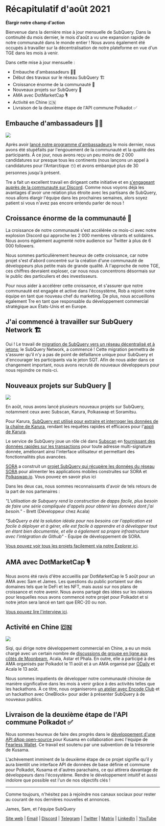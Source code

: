 # Récapitulatif d'août 2021

**Élargir notre champ d'action**

Bienvenue dans la dernière mise à jour mensuelle de SubQuery. Dans la continuité du mois dernier, le mois d'août a vu une expansion rapide de notre communauté dans le monde entier ! Nous avons également été occupés à travailler sur la décentralisation de notre plateforme en vue d'un TGE dans les mois à venir.

Dans cette mise à jour mensuelle :

-   Embauche d'ambassadeurs 👩💼
-   Début des travaux sur le réseau SubQuery 🏗
-   Croissance énorme de la communauté 🚀
-   Nouveaux projets sur SubQuery 🤝
-   AMA avec DotMarketCap 🎙
-   Activité en Chine 🇨🇳
-   Livraison de la deuxième étape de l'API commune Polkadot ✅

## Embauche d'ambassadeurs 👩💼

![](https://miro.medium.com/max/1400/0*_nOcsPjhQxta_FPH)

Après avoir [lancé notre programme d'ambassadeurs](https://subquery.medium.com/introducing-the-subquery-ambassador-program-aa82613ab804) le mois dernier, nous avons été stupéfaits par l'engouement de la communauté et la qualité des participants. À ce jour, nous avons reçu un peu moins de 2 000 candidatures sur presque tous les continents (nous lançons un appel à candidatures pour l'Antarctique ☃️) et avons embarqué plus de 30 personnes jusqu'à présent.

Tre a fait un excellent travail en dirigeant cette initiative et en [s'engageant auprès de la communauté sur Discord](https://discord.com/invite/78zg8aBSMG). Comme nous voyons déjà les avantages d'avoir une relation plus étroite avec les partisans de SubQuery, nous allons élargir l'équipe dans les prochaines semaines, alors soyez patient si vous n'avez pas encore entendu parler de nous !

## Croissance énorme de la communauté 🚀

La croissance de notre communauté s'est accélérée ce mois-ci avec notre explosion Discord qui approche les 2 000 membres vibrants et solidaires. Nous avons également augmenté notre audience sur Twitter à plus de 6 000 followers.

Nous sommes particulièrement heureux de cette croissance, car notre projet s'est d'abord concentré sur la création d'une communauté de développeurs plus petite mais de grande qualité. À l'approche de notre TGE, ces chiffres devraient exploser, car nous nous concentrons désormais sur le public des particuliers et des investisseurs.

Pour nous aider à accélérer cette croissance, et s'assurer que notre communauté est engagée et active dans l'écosystème, Rob a rejoint notre équipe en tant que nouveau chef du marketing. De plus, nous accueillons également Tre en tant que responsable du développement commercial stratégique aux États-Unis et en Europe.

## J'ai commencé à travailler sur SubQuery Network 🏗

Oui ! Le travail de [migration de SubQuery vers un réseau décentralisé et à jetons](https://subquery.medium.com/the-subquery-network-a-summary-46cde0acb010); le SubQuery Network, a commencé ! Cette migration permettra de s'assurer qu'il n'y a pas de point de défaillance unique pour SubQuery et d'encourager les participants via le jeton SQT. Afin de nous aider dans ce changement important, nous avons recruté de nouveaux développeurs pour nous rejoindre ce mois-ci.

## Nouveaux projets sur SubQuery 🤝

![](https://miro.medium.com/max/4800/1*yUruZPSKP_0BA6mA72P8xg.gif)

En août, nous avons lancé plusieurs nouveaux projets sur SubQuery, notamment ceux avec Subscan, Karura, Polkaswap et Soramitsu.

Pour Karura, [SubQuery est utilisé pour extraire et interroger les données de la chaîne de Karura](https://subquery.medium.com/karura-integrates-with-subquery-to-aggregate-and-serve-defi-data-to-kusama-builders-d34f0e722311?source=your_stories_page-------------------------------------), rendant les requêtes rapides et efficaces pour l'[appli de Karura](https://apps.karura.network/).

Le service de SubQuery joue un rôle clé dans [Subscan](https://www.subscan.io/) en [fournissant des données rapides sur les transactions](https://subquery.medium.com/subscans-multi-signature-tool-powered-by-subquery-926da3e4fc25?source=your_stories_page-------------------------------------) pour toute adresse multi-signature donnée, améliorant ainsi l'interface utilisateur et permettant des fonctionnalités plus avancées.

[SORA](https://sora.org/) a construit un [projet SubQuery qui récupère les données du réseau SORA](https://subquery.medium.com/sora-integrates-subquery-to-provide-data-to-the-sora-network-5a73f77a40aa?source=your_stories_page-------------------------------------) pour alimenter les applications mobiles construites sur SORA et [Polkaswap.io](http://polkaswap.io/). Vous pouvez en savoir plus ici

Dans les deux cas, nous sommes reconnaissants d'avoir de tels retours de la part de nos partenaires :

_"L'utilisation de Subquery rend la construction de dapps facile, plus besoin de faire une série compliquée d'appels pour obtenir les données dont j'ai besoin."_ - Brett (Développeur chez Acala)

_"SubQuery a été la solution idéale pour nos besoins car l'application est facile à déployer et à gérer, elle est facile à apprendre et à développer tout en étant bien documentée, et elle a également sa propre infrastructure avec l'intégration de Github"_ - Équipe de développement de SORA.

[Vous pouvez voir tous les projets facilement via notre Explorer ici](https://explorer.subquery.network/).

## AMA avec DotMarketCap 🎙

Nous avons été ravis d'être accueillis par DotMarketCap le 5 août pour un AMA avec Sam et James. Les questions du public portaient sur des domaines tels que le DeFi et les NFT, mais aussi sur nos plans de croissance et notre avenir. Nous avons partagé des idées sur les raisons pour lesquelles nous avons commencé notre projet pour Polkadot et si notre jeton sera lancé en tant que ERC-20 ou non.

[Vous pouvez lire l'interview ici](https://dotmarketcap.com/blog-detail/288/ama30-recap-polkawarriors-x-subquery).

## Activité en Chine 🇨🇳

![](https://miro.medium.com/max/1400/0*A5oqsryFRbGX0MDx)

Siqi, qui dirige notre développement commercial en Chine, a eu un mois chargé avec un certain nombre de [discussions de groupe en ligne aux côtés de Moonbeam](https://twitter.com/SubQueryNetwork/status/1425293137103122432/photo/1), Acala, Astar et Phala. En outre, elle a participé à des AMA organisés par Polkadot le 11 août et à un AMA organisé par [ODaily](http://www.odaily.com/) et Acala le 13 août.

Nous sommes impatients de développer notre communauté chinoise de manière significative dans les mois à venir grâce à des activités telles que les hackathons. À ce titre, nous organiserons [un atelier avec Encode Club](https://www.eventbrite.co.uk/e/polkadot-hackathon-subquery-workshop-tickets-167321106935?aff=ebdsoporgprofile) et un hackathon avec OneBlock+ pour aider à présenter SubQuery à de nouveaux publics.

## Livraison de la deuxième étape de l'API commune Polkadot ✅

Nous sommes heureux de faire des progrès dans le [développement d'une API dApp open-source ](https://docs.google.com/document/d/13L8HBwB6VB-n2g274FFFJKORYPJsq744C6H8iEDQ0-0/edit)pour Kusama en collaboration avec l'équipe de [Fearless Wallet](https://fearlesswallet.io/). Ce travail est soutenu par une subvention de la trésorerie de Kusama.

L'achèvement imminent de la deuxième étape de ce projet signifie qu'il y aura bientôt une interface API de données de base définie et commune pour Polkadot, Kusama et d'autres parachains, ce qui attirera davantage de développeurs dans l'écosystème. Rendre le développement intuitif et aussi indolore que possible est l'un de nos objectifs clés !

*****

Comme toujours, n'hésitez pas à rejoindre nos canaux sociaux pour rester au courant de nos dernières nouvelles et annonces.

James, Sam, et l'équipe SubQuery

[Site web](https://subquery.network/) | [Email](mailto:hello@subquery.network) | [Discord](https://discord.com/invite/78zg8aBSMG) | [Telegram](https://t.me/subquerynetwork) | [Twitter](https://twitter.com/subquerynetwork) | [Matrix](https://matrix.to/#/#subquery:matrix.org) | [LinkedIn](https://www.linkedin.com/company/subquery) | [YouTube](https://www.youtube.com/channel/UCi1a6NUUjegcLHDFLr7CqLw)

